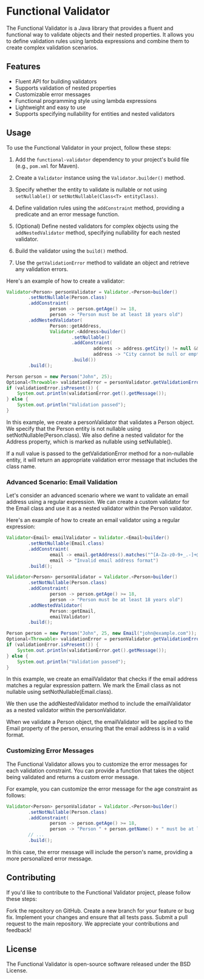 # Functional Validator

The Functional Validator is a Java library that provides a fluent and functional way to validate objects and their nested properties. It allows you to define validation rules using lambda expressions and combine them to create complex validation scenarios.

## Features

- Fluent API for building validators
- Supports validation of nested properties
- Customizable error messages
- Functional programming style using lambda expressions
- Lightweight and easy to use
- Supports specifying nullability for entities and nested validators

## Usage

To use the Functional Validator in your project, follow these steps:

1. Add the `functional-validator` dependency to your project's build file (e.g., `pom.xml` for Maven).

2. Create a `Validator` instance using the `Validator.builder()` method.

3. Specify whether the entity to validate is nullable or not using `setNullable()` or `setNotNullable(Class<T> entityClass)`.

4. Define validation rules using the `addConstraint` method, providing a predicate and an error message function.

5. (Optional) Define nested validators for complex objects using the `addNestedValidator` method, specifying nullability for each nested validator.

6. Build the validator using the `build()` method.

7. Use the `getValidationError` method to validate an object and retrieve any validation errors.

Here's an example of how to create a validator:

```java
Validator<Person> personValidator = Validator.<Person>builder()
        .setNotNullable(Person.class)
        .addConstraint(
                person -> person.getAge() >= 18,
                person -> "Person must be at least 18 years old")
        .addNestedValidator(
                Person::getAddress,
                Validator.<Address>builder()
                        .setNullable()
                        .addConstraint(
                                address -> address.getCity() != null && !address.getCity().isEmpty(),
                                address -> "City cannot be null or empty")
                        .build())
        .build();

Person person = new Person("John", 25);
Optional<Throwable> validationError = personValidator.getValidationError(person);
if (validationError.isPresent()) {
    System.out.println(validationError.get().getMessage());
} else {
    System.out.println("Validation passed");
}
```
In this example, we create a personValidator that validates a Person object. We specify that the Person entity is not nullable using setNotNullable(Person.class). We also define a nested validator for the Address property, which is marked as nullable using setNullable().

If a null value is passed to the getValidationError method for a non-nullable entity, it will return an appropriate validation error message that includes the class name.

### Advanced Scenario: Email Validation
Let's consider an advanced scenario where we want to validate an email address using a regular expression. We can create a custom validator for the Email class and use it as a nested validator within the Person validator.

Here's an example of how to create an email validator using a regular expression:
```java
Validator<Email> emailValidator = Validator.<Email>builder()
        .setNotNullable(Email.class)
        .addConstraint(
                email -> email.getAddress().matches("^[A-Za-z0-9+_.-]+@[A-Za-z0-9.-]+$"),
                email -> "Invalid email address format")
        .build();

Validator<Person> personValidator = Validator.<Person>builder()
        .setNotNullable(Person.class)
        .addConstraint(
                person -> person.getAge() >= 18,
                person -> "Person must be at least 18 years old")
        .addNestedValidator(
                Person::getEmail,
                emailValidator)
        .build();

Person person = new Person("John", 25, new Email("john@example.com"));
Optional<Throwable> validationError = personValidator.getValidationError(person);
if (validationError.isPresent()) {
    System.out.println(validationError.get().getMessage());
} else {
    System.out.println("Validation passed");
}
```

In this example, we create an emailValidator that checks if the email address matches a regular expression pattern. We mark the Email class as not nullable using setNotNullable(Email.class).

We then use the addNestedValidator method to include the emailValidator as a nested validator within the personValidator.

When we validate a Person object, the emailValidator will be applied to the Email property of the person, ensuring that the email address is in a valid format.

### Customizing Error Messages

The Functional Validator allows you to customize the error messages for each validation constraint. You can provide a function that takes the object being validated and returns a custom error message.

For example, you can customize the error message for the age constraint as follows:
```java
Validator<Person> personValidator = Validator.<Person>builder()
        .setNotNullable(Person.class)
        .addConstraint(
                person -> person.getAge() >= 18,
                person -> "Person " + person.getName() + " must be at least 18 years old")
        // ...
        .build();
```
In this case, the error message will include the person's name, providing a more personalized error message.

## Contributing
If you'd like to contribute to the Functional Validator project, please follow these steps:

Fork the repository on GitHub.
Create a new branch for your feature or bug fix.
Implement your changes and ensure that all tests pass.
Submit a pull request to the main repository.
We appreciate your contributions and feedback!

## License
The Functional Validator is open-source software released under the BSD License.

